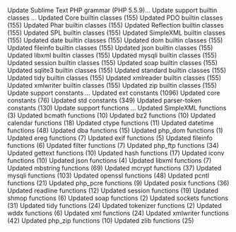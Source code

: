 Update Sublime Text PHP grammar (PHP 5.5.9)...
Update support builtin classes ...
  Updated Core builtin classes (155)
  Updated PDO builtin classes (155)
  Updated Phar builtin classes (155)
  Updated Reflection builtin classes (155)
  Updated SPL builtin classes (155)
  Updated SimpleXML builtin classes (155)
  Updated date builtin classes (155)
  Updated dom builtin classes (155)
  Updated fileinfo builtin classes (155)
  Updated json builtin classes (155)
  Updated libxml builtin classes (155)
  Updated mysqli builtin classes (155)
  Updated session builtin classes (155)
  Updated soap builtin classes (155)
  Updated sqlite3 builtin classes (155)
  Updated standard builtin classes (155)
  Updated tidy builtin classes (155)
  Updated xmlreader builtin classes (155)
  Updated xmlwriter builtin classes (155)
  Updated zip builtin classes (155)
Update support constants ...
  Updated ext constants (1096)
  Updated core constants (76)
  Updated std constants (349)
  Updated parser-token constants (130)
Update support functions ...
  Updated SimpleXML functions (3)
  Updated bcmath functions (10)
  Updated bz2 functions (10)
  Updated calendar functions (18)
  Updated ctype functions (11)
  Updated datetime functions (48)
  Updated dba functions (15)
  Updated php_dom functions (1)
  Updated ereg functions (7)
  Updated exif functions (5)
  Updated fileinfo functions (6)
  Updated filter functions (7)
  Updated php_ftp functions (34)
  Updated gettext functions (10)
  Updated hash functions (17)
  Updated iconv functions (10)
  Updated json functions (4)
  Updated libxml functions (7)
  Updated mbstring functions (69)
  Updated mcrypt functions (37)
  Updated mysqli functions (103)
  Updated openssl functions (48)
  Updated pcntl functions (21)
  Updated php_pcre functions (9)
  Updated posix functions (36)
  Updated readline functions (12)
  Updated session functions (19)
  Updated shmop functions (6)
  Updated soap functions (2)
  Updated sockets functions (31)
  Updated tidy functions (24)
  Updated tokenizer functions (2)
  Updated wddx functions (6)
  Updated xml functions (24)
  Updated xmlwriter functions (42)
  Updated php_zip functions (10)
  Updated zlib functions (25)

